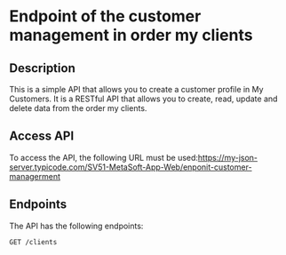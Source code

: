 # Endpoint of the customer management  in order my clients

## Description

This is a simple API that allows you to create a customer profile in My Customers. It is a RESTful API that allows you to create, read, update and delete data from the order my clients.

## Access API

To access the API, the following URL must be used:https://my-json-server.typicode.com/SV51-MetaSoft-App-Web/enponit-customer-managerment

## Endpoints

The API has the following endpoints:

````
GET /clients

````